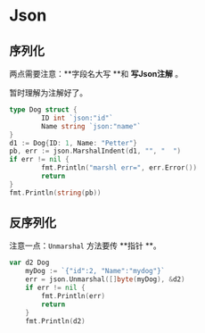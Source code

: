 # Json

## 序列化

两点需要注意：**字段名大写 **和 **写Json注解** 。

暂时理解为注解好了。

```go
type Dog struct {
		ID int `json:"id"`
		Name string `json:"name"`
}
d1 := Dog{ID: 1, Name: "Petter"}
pb, err := json.MarshalIndent(d1, "", "  ")
if err != nil {
		fmt.Println("marshl err=", err.Error())
		return
}
fmt.Println(string(pb))
```

## 反序列化

注意一点：`Unmarshal` 方法要传 **指针 **。

```go
var d2 Dog
	myDog := `{"id":2, "Name":"mydog"}`
	err = json.Unmarshal([]byte(myDog), &d2)
	if err != nil {
		fmt.Println(err)
		return
	}
	fmt.Println(d2)
```

